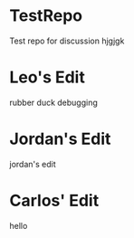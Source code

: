 # TestRepo
Test repo for discussion
hjgjgk


Leo's Edit
======
rubber duck debugging

Jordan's Edit
======
jordan's edit

Carlos' Edit
======
hello